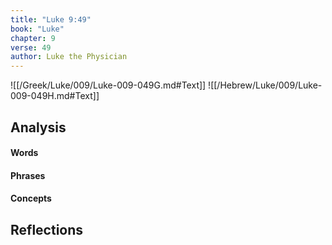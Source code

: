 ```yaml
---
title: "Luke 9:49"
book: "Luke"
chapter: 9
verse: 49
author: Luke the Physician
---
```

![[/Greek/Luke/009/Luke-009-049G.md#Text]]
![[/Hebrew/Luke/009/Luke-009-049H.md#Text]]

## Analysis

#### Words

#### Phrases

#### Concepts

## Reflections
